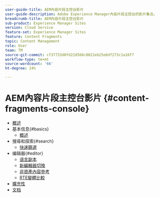 ```yaml
---
user-guide-title: AEM內容片段主控台影片
user-guide-description: Adobe Experience Manager內容片段主控台的影片集合。
breadcrumb-title: AEM內容片段主控台影片
sub-product: Experience Manager Sites
version: Cloud Service
feature-set: Experience Manager Sites
feature: Content Fragments
topic: Content Management
role: User
team: TM
source-git-commit: cf37733d0fd22d560c8021eb25e6df273c1a16f7
workflow-type: tm+mt
source-wordcount: '66'
ht-degree: 24%

---
```



# AEM內容片段主控台影片 {#content-fragments-console}

+ [概述](overview.md)
+ 基本信息{#basics}
   + [概述](./basics/content-fragments-console.md)
+ 搜尋和探索{#search}
   + [快速篩選](search/fast-filtering.md)
+ 编辑器{#editor}
   + [语言副本](editor/language-copies.md)
   + [新編輯器切換](editor/new-editor-toggle.md)
   + [非資產內容參考](editor/non-asset-content-references.md)
   + [RTE變體比較](editor/rte-variant-compare.md)
+ [擴充性](https://experienceleague.adobe.com/docs/experience-manager-learn/cloud-service/developing/extensibility/content-fragments/overview.html)
+ [文档](https://experienceleague.adobe.com/docs/experience-manager-cloud-service/content/sites/administering/content-fragments/content-fragments-console.html)
